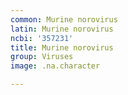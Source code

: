 ```yaml
---
common: Murine norovirus
latin: Murine norovirus
ncbi: '357231'
title: Murine norovirus
group: Viruses
image: .na.character

---
```

